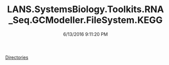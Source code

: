 ﻿---
title: LANS.SystemsBiology.Toolkits.RNA_Seq.GCModeller.FileSystem.KEGG
date: 6/13/2016 9:11:20 PM
---

[Directories](T-LANS.SystemsBiology.Toolkits.RNA_Seq.GCModeller.FileSystem.KEGG.Directories.html)
